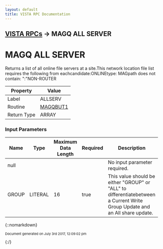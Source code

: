 ```yaml
---
layout: default
title: VISTA RPC Documentation
---
```


## [VISTA RPCs](TableOfContents) &#8594; MAGQ ALL SERVER
# MAGQ ALL SERVER

Returns a list of all online file servers at a site.This network location file list requires the following from eachcandidate:ONLINEtype: MAGpath does not contain: ":"NON-ROUTER 

Property | Value
--- | ---
Label | ALLSERV
Routine | [MAGQBUT1](http://code.osehra.org/dox/Routine_MAGQBUT1_source.html)
Return Type | ARRAY


### Input Parameters

Name | Type | Maximum Data Length | Required | Description
--- | --- | --- | --- | ---
null |  |  |  | No input parameter required.
GROUP | LITERAL | 16 | true | This value should be either &quot;GROUP&quot; or &quot;ALL&quot; to differentiatebetween a Current Write Group Update and an All share update.



{::nomarkdown} <br/><p style="font-size: 11px">Document generated on July 3rd 2017, 12:09:02 pm</p>{:/}